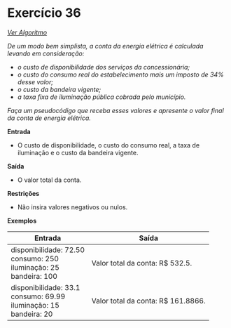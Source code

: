 # Exercício 36

[*Ver Algoritmo*](Algoritmo36.md)

*De um modo bem simplista, a conta da energia elétrica é calculada levando em consideração:*
- *o custo de disponibilidade dos serviços da concessionária;*
- *o custo do consumo real do estabelecimento mais um imposto de 34% desse valor;*
- *o custo da bandeira vigente;*
- *a taxa fixa de iluminação pública cobrada pelo município.*

*Faça um pseudocódigo que receba esses valores e apresente o valor final da conta de energia elétrica.*

**Entrada**
- O custo de disponibilidade, o custo do consumo real, a taxa de iluminação e o custo da bandeira vigente.

**Saída**
- O valor total da conta.

**Restrições**
- Não insira valores negativos ou nulos.

**Exemplos**

| Entrada                                  | Saída                       |
| ---------------------------------------- | --------------------------- |
| disponibilidade: 72.50 <br> consumo: 250 <br> iluminação: 25 <br> bandeira: 100 | Valor total da conta: R$ 532.5. |
| disponibilidade: 33.1 <br> consumo: 69.99 <br> iluminação: 15 <br> bandeira: 20 | Valor total da conta: R$ 161.8866. |
